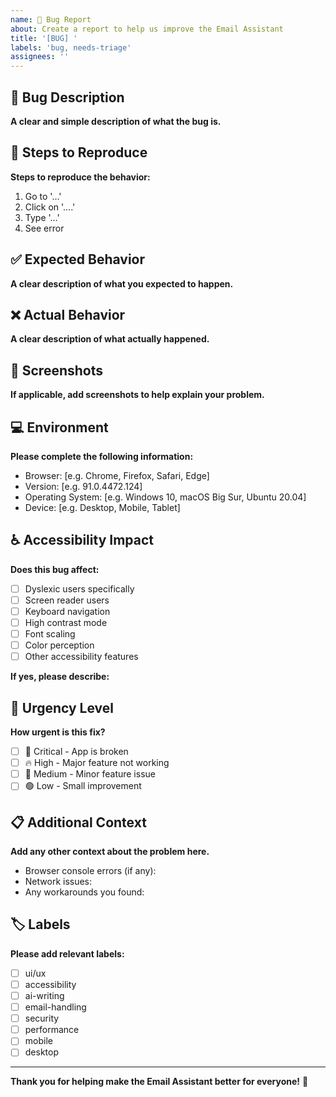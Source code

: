 ```yaml
---
name: 🐛 Bug Report
about: Create a report to help us improve the Email Assistant
title: '[BUG] '
labels: 'bug, needs-triage'
assignees: ''
---
```


## 🐛 Bug Description
**A clear and simple description of what the bug is.**



## 🔄 Steps to Reproduce
**Steps to reproduce the behavior:**
1. Go to '...'
2. Click on '....'
3. Type '...'
4. See error

## ✅ Expected Behavior
**A clear description of what you expected to happen.**



## ❌ Actual Behavior  
**A clear description of what actually happened.**



## 📸 Screenshots
**If applicable, add screenshots to help explain your problem.**



## 💻 Environment
**Please complete the following information:**
- Browser: [e.g. Chrome, Firefox, Safari, Edge]
- Version: [e.g. 91.0.4472.124]
- Operating System: [e.g. Windows 10, macOS Big Sur, Ubuntu 20.04]
- Device: [e.g. Desktop, Mobile, Tablet]

## ♿ Accessibility Impact
**Does this bug affect:**
- [ ] Dyslexic users specifically
- [ ] Screen reader users
- [ ] Keyboard navigation
- [ ] High contrast mode
- [ ] Font scaling
- [ ] Color perception
- [ ] Other accessibility features

**If yes, please describe:**


## 🎯 Urgency Level
**How urgent is this fix?**
- [ ] 🚨 Critical - App is broken
- [ ] 🔥 High - Major feature not working  
- [ ] 🔶 Medium - Minor feature issue
- [ ] 🟢 Low - Small improvement

## 📋 Additional Context
**Add any other context about the problem here.**
- Browser console errors (if any):
- Network issues:
- Any workarounds you found:


## 🏷️ Labels
**Please add relevant labels:**
- [ ] ui/ux
- [ ] accessibility
- [ ] ai-writing
- [ ] email-handling
- [ ] security
- [ ] performance
- [ ] mobile
- [ ] desktop

---

**Thank you for helping make the Email Assistant better for everyone!** 💙
